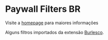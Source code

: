 # Paywall Filters BR

Visite a [homepage](http://edgard.org/projects/pfbr/) para maiores informações

Alguns filtros importados da extensão [Burlesco](http://burles.co/).
